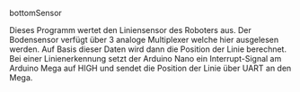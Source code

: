 bottomSensor

Dieses Programm wertet den Liniensensor des Roboters aus. Der Bodensensor verfügt über 3 analoge Multiplexer welche hier ausgelesen werden. Auf Basis dieser Daten wird dann die Position der Linie berechnet. Bei einer Linienerkennung setzt der Arduino Nano ein Interrupt-Signal am Arduino Mega auf HIGH und sendet die Position der Linie über UART an den Mega. 